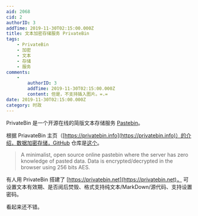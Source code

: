```yaml
---
aid: 2068
cid: 2
authorID: 3
addTime: 2019-11-30T02:15:00.000Z
title: 文本加密存储服务 PrivateBin
tags:
    - PrivateBin
    - 加密
    - 文本
    - 存储
    - 服务
comments:
    -
        authorID: 3
        addTime: 2019-11-30T02:15:00.000Z
        content: 但是，不支持插入图片。=.=
date: 2019-11-30T02:15:00.000Z
category: 时政
---
```


PrivateBin 是一个开源在线的简版文本存储服务 [Pastebin](https://en.wikipedia.org/wiki/Pastebin)。

根据 PriavateBin 主页（[https://privatebin.info](https://privatebin.info)）的介绍，数据加密存储，GitHub 仓库是[这个](https://github.com/PrivateBin/PrivateBin)。

> A minimalist, open source online pastebin where the server has zero knowledge of pasted data. Data is encrypted/decrypted in the browser using 256 bits AES.

有人用 PrivateBin 搭建了 [https://privatebin.net](https://privatebin.net)， 可设置文本有效期、是否阅后焚毁、格式支持纯文本/MarkDown/源代码、支持设置密码。

看起来还不错。

